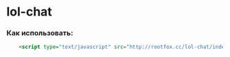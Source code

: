 # lol-chat

### Как использовать:

```html
    <script type="text/javascript" src="http://rootfox.cc/lol-chat/index.js"></script>
```
